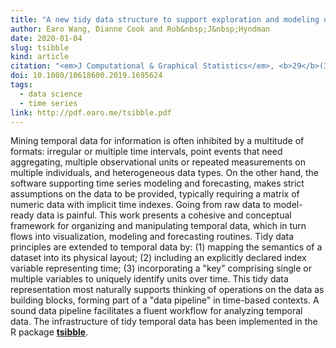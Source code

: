```yaml
---
title: "A new tidy data structure to support exploration and modeling of temporal data"
author: Earo Wang, Dianne Cook and Rob&nbsp;J&nbsp;Hyndman
date: 2020-01-04
slug: tsibble
kind: article
citation: "<em>J Computational & Graphical Statistics</em>, <b>29</b>(3), 466-478"
doi: 10.1080/10618600.2019.1695624
tags:
  - data science
  - time series
link: http://pdf.earo.me/tsibble.pdf
---
```


Mining temporal data for information is often inhibited by a multitude of formats: irregular or multiple time intervals, point events that need aggregating, multiple observational units or repeated measurements on multiple individuals, and heterogeneous data types. On the other hand, the software supporting time series modeling and forecasting, makes strict assumptions on the data to be provided, typically requiring a matrix of numeric data with implicit time indexes. Going from raw data to model-ready data is painful. This work presents a cohesive and conceptual framework for organizing and manipulating temporal data, which in turn flows into visualization, modeling and forecasting routines. Tidy data principles are extended to temporal data by: (1)&nbsp;mapping the semantics of a dataset into its physical layout; (2)&nbsp;including an explicitly declared index variable representing time; (3)&nbsp;incorporating a "key" comprising single or multiple variables to uniquely identify units over time. This tidy data representation most naturally supports thinking of operations on the data as building blocks, forming part of a "data pipeline" in time-based contexts. A sound data pipeline facilitates a fluent workflow for analyzing temporal data. The infrastructure of tidy temporal data has been implemented in the R package [**tsibble**](http://tsibble.tidyverts.org).
